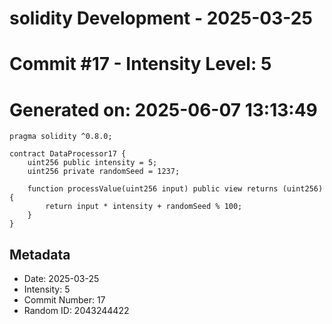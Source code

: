 ﻿# solidity Development - 2025-03-25
# Commit #17 - Intensity Level: 5
# Generated on: 2025-06-07 13:13:49
```solidity
pragma solidity ^0.8.0;

contract DataProcessor17 {
    uint256 public intensity = 5;
    uint256 private randomSeed = 1237;

    function processValue(uint256 input) public view returns (uint256) {
        return input * intensity + randomSeed % 100;
    }
}
```
## Metadata
- Date: 2025-03-25
- Intensity: 5
- Commit Number: 17
- Random ID: 2043244422

